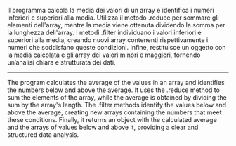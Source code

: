 
Il programma calcola la media dei valori di un array e identifica i numeri inferiori e superiori alla media. Utilizza il metodo .reduce per sommare gli elementi dell'array, mentre la media viene ottenuta dividendo la somma per la lunghezza dell'array. I metodi .filter individuano i valori inferiori e superiori alla media, creando nuovi array contenenti rispettivamente i numeri che soddisfano queste condizioni. Infine, restituisce un oggetto con la media calcolata e gli array dei valori minori e maggiori, fornendo un’analisi chiara e strutturata dei dati.

---------------------------------------------------------------------------------------------------------------------------------------------------------------------------------------------



The program calculates the average of the values in an array and identifies the numbers below and above the average. It uses the .reduce method to sum the elements of the array, while the average is obtained by dividing the sum by the array's length. The .filter methods identify the values below and above the average, creating new arrays containing the numbers that meet these conditions. Finally, it returns an object with the calculated average and the arrays of values below and above it, providing a clear and structured data analysis.
